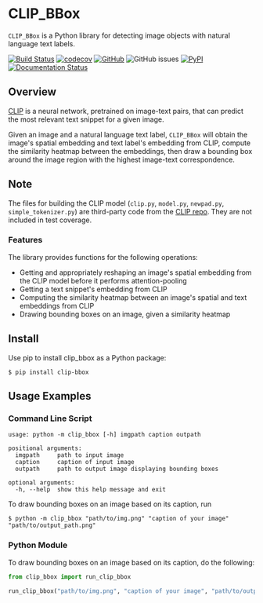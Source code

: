 
# CLIP_BBox

`CLIP_BBox` is a Python library for detecting image objects with natural language text labels. 

[![Build Status](https://github.com/graceduansu/clip_bbox/workflows/Build%20Status/badge.svg?branch=main)](https://github.com/graceduansu/clip_bbox/actions?query=workflow%3A%22Build+Status%22)
[![codecov](https://codecov.io/gh/graceduansu/clip_bbox/branch/main/graph/badge.svg)](https://codecov.io/gh/graceduansu/clip_bbox)
[![GitHub](https://img.shields.io/github/license/graceduansu/clip_bbox)](./LICENSE)
![GitHub issues](https://img.shields.io/github/issues/graceduansu/clip_bbox)
[![PyPI](https://img.shields.io/pypi/v/clip-bbox)](https://pypi.org/project/clip-bbox/)
[![Documentation Status](https://readthedocs.org/projects/clip-bbox/badge/?version=latest)](https://clip-bbox.readthedocs.io)


## Overview

[CLIP](https://github.com/openai/CLIP) is a neural network, pretrained on image-text pairs, that can predict the most relevant text snippet for a given image. 

Given an image and a natural language text label, `CLIP_BBox` will obtain the image's spatial embedding and text label's embedding from CLIP, compute the similarity heatmap between the embeddings, then draw a bounding box around the image region with the highest image-text correspondence. 

## Note
The files for building the CLIP model (`clip.py`, `model.py`, `newpad.py`, `simple_tokenizer.py`) are third-party code from the [CLIP repo](https://github.com/openai/CLIP). They are not included in test coverage.

### Features

The library provides functions for the following operations:
* Getting and appropriately reshaping an image's spatial embedding from the CLIP model before it performs attention-pooling
* Getting a text snippet's embedding from CLIP
* Computing the similarity heatmap between an image's spatial and text embeddings from CLIP
* Drawing bounding boxes on an image, given a similarity heatmap

## Install

Use pip to install clip_bbox as a Python package:

    $ pip install clip-bbox

## Usage Examples

### Command Line Script
```
usage: python -m clip_bbox [-h] imgpath caption outpath

positional arguments:
  imgpath     path to input image
  caption     caption of input image
  outpath     path to output image displaying bounding boxes

optional arguments:
  -h, --help  show this help message and exit
```

To draw bounding boxes on an image based on its caption, run

    $ python -m clip_bbox "path/to/img.png" "caption of your image" "path/to/output_path.png"

### Python Module

To draw bounding boxes on an image based on its caption, do the following:

```python
from clip_bbox import run_clip_bbox

run_clip_bbox("path/to/img.png", "caption of your image", "path/to/output_path.png")
```

